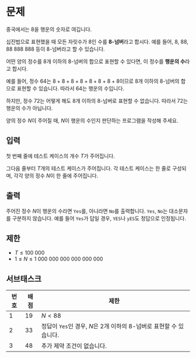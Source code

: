 # 문제

중국에서는 $8$을 행운의 숫자로 여깁니다.

십진법으로 표현했을 때 모든 자릿수가 $8$인 수를 **$8$-넘버**라고 합시다. 예를 들어, $8$, $88$, $88\ 888\ 888$ 등이 $8$-넘버라고 할 수 있습니다.

어떤 양의 정수를 $8$개 이하의 $8$-넘버의 합으로 표현할 수 있다면, 이 정수를 **행운의 수**라고 합시다.

예를 들어, 정수 $64$는 $8+8+8+8+8+8+8+8$이므로 $8$개 이하의 $8$-넘버의 합으로 표현할 수 있습니다. 따라서 $64$는 행운의 수입니다.

하지만, 정수 $72$는 어떻게 해도 $8$개 이하의 $8$-넘버로 표현할 수 없습니다. 따라서 $72$는 행운의 수가 아닙니다.

양의 정수 $N$이 주어질 때, $N$이 행운의 수인지 판단하는 프로그램을 작성해 주세요.

## 입력

첫 번째 줄에 테스트 케이스의 개수 $T$가 주어집니다.

그다음 줄부터 $T$개의 테스트 케이스가 주어집니다. 각 테스트 케이스는 한 줄로 구성되며, 각각 양의 정수 $N$이 한 줄에 주어집니다.

## 출력

주어진 정수 $N$이 행운의 수라면 `Yes`를, 아니라면 `No`를 출력합니다. `Yes`, `No`는 대소문자를 구분하지 않습니다. 예를 들어 `Yes`가 답일 경우, `YES`나 `yES`도 정답으로 인정됩니다.

## 제한


*  $T \le 100\ 000$
*  $1 \le N \le 1\ 000\ 000\ 000\ 000\ 000\ 000$

## 서브태스크

  **번호**  |**배점**  |**제한**
  ----------|----------|----------------------------
  1         |19        |$N < 88$
  2         |33        |정답이 `Yes`인 경우, $N$은 $2$개 이하의 $8$-넘버로 표현할 수 있습니다.
  3         |48        |추가 제약 조건이 없습니다.
